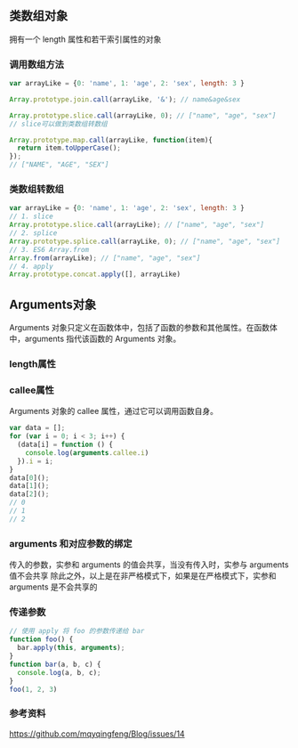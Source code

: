 ## 类数组对象
拥有一个 length 属性和若干索引属性的对象

### 调用数组方法
```js
var arrayLike = {0: 'name', 1: 'age', 2: 'sex', length: 3 }

Array.prototype.join.call(arrayLike, '&'); // name&age&sex

Array.prototype.slice.call(arrayLike, 0); // ["name", "age", "sex"] 
// slice可以做到类数组转数组

Array.prototype.map.call(arrayLike, function(item){
  return item.toUpperCase();
}); 
// ["NAME", "AGE", "SEX"]
```

### 类数组转数组
```js
var arrayLike = {0: 'name', 1: 'age', 2: 'sex', length: 3 }
// 1. slice
Array.prototype.slice.call(arrayLike); // ["name", "age", "sex"] 
// 2. splice
Array.prototype.splice.call(arrayLike, 0); // ["name", "age", "sex"] 
// 3. ES6 Array.from
Array.from(arrayLike); // ["name", "age", "sex"] 
// 4. apply
Array.prototype.concat.apply([], arrayLike)
```

## Arguments对象
Arguments 对象只定义在函数体中，包括了函数的参数和其他属性。在函数体中，arguments 指代该函数的 Arguments 对象。
### length属性
### callee属性
Arguments 对象的 callee 属性，通过它可以调用函数自身。

```js
var data = [];
for (var i = 0; i < 3; i++) {
  (data[i] = function () {
    console.log(arguments.callee.i) 
  }).i = i;
}
data[0]();
data[1]();
data[2]();
// 0
// 1
// 2
```

### arguments 和对应参数的绑定
传入的参数，实参和 arguments 的值会共享，当没有传入时，实参与 arguments 值不会共享
除此之外，以上是在非严格模式下，如果是在严格模式下，实参和 arguments 是不会共享的

### 传递参数
```js
// 使用 apply 将 foo 的参数传递给 bar
function foo() {
  bar.apply(this, arguments);
}
function bar(a, b, c) {
  console.log(a, b, c);
}
foo(1, 2, 3)
```

### 参考资料
https://github.com/mqyqingfeng/Blog/issues/14